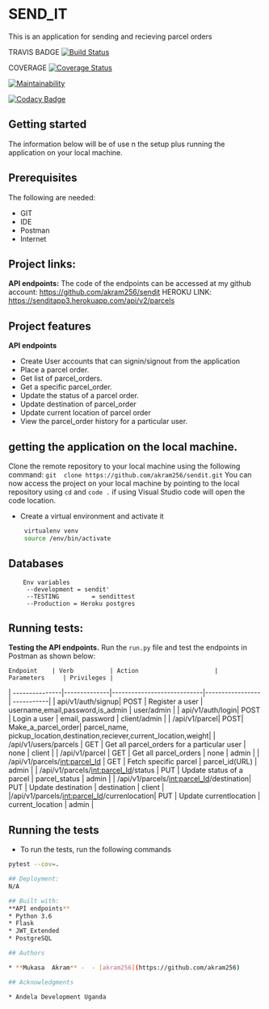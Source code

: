 
# SEND_IT
This is an application for sending and recieving parcel orders


TRAVIS BADGE
[![Build Status](https://travis-ci.org/akram256/SEND_IT.svg?branch=challenge_three)](https://travis-ci.org/akram256/SEND_IT)

COVERAGE
[![Coverage Status](https://coveralls.io/repos/github/akram256/SEND_IT/badge.svg?branch=challenge_three)](https://coveralls.io/github/akram256/SEND_IT?branch=challenge_three)

[![Maintainability](https://api.codeclimate.com/v1/badges/12a5a63ac9973e406a37/maintainability)](https://codeclimate.com/github/akram256/SEND_IT/maintainability)

[![Codacy Badge](https://api.codacy.com/project/badge/Grade/017c5a5476aa4ebe962eea6081e2ca63)](https://www.codacy.com/app/akram256/SEND_IT?utm_source=github.com&amp;utm_medium=referral&amp;utm_content=akram256/SEND_IT&amp;utm_campaign=Badge_Grade)


## Getting started
The information below  will be of use n the setup  plus running  the application on your local machine.

## Prerequisites
The  following are needed:
* GIT
* IDE
* Postman
* Internet


## Project links:
**API endpoints:** The code of the endpoints can be accessed at my github account: https://github.com/akram256/sendit
HEROKU LINK:   https://senditapp3.herokuapp.com/api/v2/parcels

## Project features
**API endpoints**
* Create User accounts that can signin/signout from the application
* Place a parcel order.
* Get list of parcel_orders.
* Get a specific parcel_order.
* Update the status of a parcel order.
* Update destination of parcel_order
* Update current location of parcel order
* View the parcel_order history for a particular user.

## getting the application on the local machine.
Clone the remote repository to your local machine using the following command: `git  clone https://github.com/akram256/sendit.git`
You can now access the project on your local machine by pointing to the local repository using `cd` and `code .` 
if using Visual Studio code will open the code location.

- Create a virtual environment and activate it
    ```bash
     virtualenv venv
     source /env/bin/activate

## Databases 
		Env variables
         --development = sendit'
         --TESTING         = sendittest
         --Production = Heroku postgres

## Running tests:
**Testing the API endpoints.**
Run the `run.py` file and test the endpoints in Postman as shown below:

    Endpoint    | Verb          | Action                     |   Parameters     | Privileges |
| ---------------|--------------|----------------------------|----------------- | -----------|
| api/v1/auth/signup| POST       | Register a user          | username,email,password,is_admin  | user/admin |
| api/v1/auth/login| POST           | Login a user          | email, password  | client/admin |
| /api/v1/parcel| POST| Make_a_parcel_order| parcel_name, pickup_location,destination,reciever,current_location,weight|
| /api/v1/users/parcels | GET     | Get all parcel_orders for a particular user   | none  | client |
| /api/v1/parcel | GET     | Get all parcel_orders | none | admin |
| /api/v1/parcels/<int:parcel_Id> | GET     | Fetch specific parcel | parcel_id(URL) | admin |
| /api/v1/parcels/<int:parcel_Id>/status | PUT     | Update status of a parcel | parcel_status | admin |
| /api/v1/parcels/<int:parcel_Id>/destination| PUT     | Update destination | destination  | client |
|/api/v1/parcels/<int:parcel_Id>/currenlocation| PUT    | Update currentlocation | current_location | admin |

## Running the tests

- To run the tests, run the following commands

```bash
pytest --cov=.

## Deployment:
N/A

## Built with:
**API endpoints**
* Python 3.6
* Flask
* JWT_Extended
* PostgreSQL

## Authors

* **Mukasa  Akram** -  - [akram256](https://github.com/akram256)

## Acknowledgments

* Andela Development Uganda


